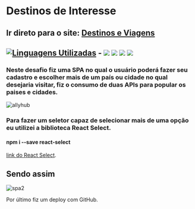 # Destinos de Interesse
## Ir direto para o site: [Destinos e Viagens](https://yagoferre.github.io/desafio-allyhub/)

## [![Linguagens Utilizadas](https://img.shields.io/badge/Linguagens-Utilizadas%20-%23323330.svg?&style=for-the-badge&logo=perfil&logoColor=black&color=F745B5)](https://github.com/iuricode/readme-template/tree/main/profile) - <img src="https://img.shields.io/badge/JavaScript-F7DF1E?style=for-the-badge&logo=javascript&logoColor=black" /> <img src="https://img.shields.io/badge/HTML5-E34F26?style=for-the-badge&logo=html5&logoColor=white" /> <img src="https://img.shields.io/badge/CSS3-1572B6?style=for-the-badge&logo=css3&logoColor=white" /> <img src="https://img.shields.io/badge/React-20232A?style=for-the-badge&logo=react&logoColor=61DAFB" />

### Neste desafio fiz uma SPA no qual o usuário poderá fazer seu cadastro e escolher mais de um país ou cidade no qual desejaria visitar, fiz o consumo de duas APIs para popular os paises e cidades.

![allyhub](https://user-images.githubusercontent.com/103700322/203048546-ba28ad2a-6589-405f-b850-d55ed50b3d09.png)

### Para fazer um seletor capaz de selecionar mais de uma opção eu utilizei a biblioteca React Select.
#### npm i --save react-select
[link do React Select](https://react-select.com/home#getting-started).

## Sendo assim
![spa2](https://user-images.githubusercontent.com/103700322/198485143-97d67a83-3c15-4ba4-92ca-a0433db8b41f.png)

Por último fiz um deploy com GitHub.

